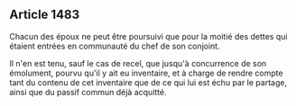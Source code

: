 Article 1483
----
Chacun des époux ne peut être poursuivi que pour la moitié des dettes qui
étaient entrées en communauté du chef de son conjoint.

Il n'en est tenu, sauf le cas de recel, que jusqu'à concurrence de son
émolument, pourvu qu'il y ait eu inventaire, et à charge de rendre compte tant
du contenu de cet inventaire que de ce qui lui est échu par le partage, ainsi
que du passif commun déjà acquitté.
